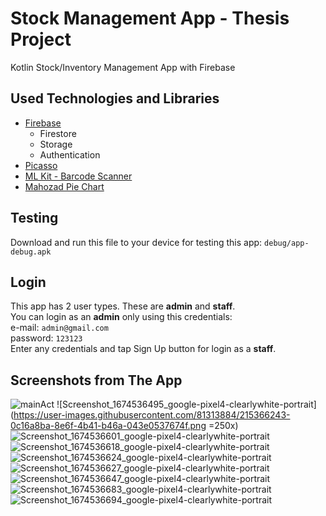 # Stock Management App - Thesis Project

Kotlin Stock/Inventory Management App with Firebase

## Used Technologies and Libraries
- [Firebase](https://console.firebase.google.com/)
  + Firestore
  + Storage
  + Authentication
- [Picasso](https://github.com/square/picasso)
- [ML Kit - Barcode Scanner](https://developers.google.com/ml-kit/vision/barcode-scanning/android)
- [Mahozad Pie Chart](https://github.com/mahozad/android-pie-chart)

## Testing
Download and run this file to your device for testing this app: `debug/app-debug.apk`

## Login
This app has 2 user types. These are **admin** and **staff**.<br>
You can login as an **admin** only using this credentials:<br>
e-mail: `admin@gmail.com`<br>
password: `123123`<br>
Enter any credentials and tap Sign Up button for login as a **staff**.

## Screenshots from The App
![mainAct](https://user-images.githubusercontent.com/81313884/215366235-33ee499a-65ee-43ee-9475-17b2a5b15412.png)
![Screenshot_1674536495_google-pixel4-clearlywhite-portrait](https://user-images.githubusercontent.com/81313884/215366243-0c16a8ba-8e6f-4b41-b46a-043e0537674f.png =250x)
![Screenshot_1674536601_google-pixel4-clearlywhite-portrait](https://user-images.githubusercontent.com/81313884/215366247-969c4d08-cf70-4456-b61e-e77100fab054.png)
![Screenshot_1674536618_google-pixel4-clearlywhite-portrait](https://user-images.githubusercontent.com/81313884/215366252-aa8c7185-9fb4-4533-894f-65cf72a17fb5.png)
![Screenshot_1674536624_google-pixel4-clearlywhite-portrait](https://user-images.githubusercontent.com/81313884/215366254-e22d1a88-bcc4-4dd0-8134-81454bde1e78.png)
![Screenshot_1674536627_google-pixel4-clearlywhite-portrait](https://user-images.githubusercontent.com/81313884/215366256-4ef86e37-5512-4b05-bd70-1981b8419668.png)
![Screenshot_1674536647_google-pixel4-clearlywhite-portrait](https://user-images.githubusercontent.com/81313884/215366258-5bc507b6-febc-4615-8227-2c238030ff1a.png)
![Screenshot_1674536683_google-pixel4-clearlywhite-portrait](https://user-images.githubusercontent.com/81313884/215366264-982fedee-2833-4ff7-9f73-6d190349d236.png)
![Screenshot_1674536694_google-pixel4-clearlywhite-portrait](https://user-images.githubusercontent.com/81313884/215366268-e3887d9d-3086-46fb-b5ee-ba27592799ab.png)
